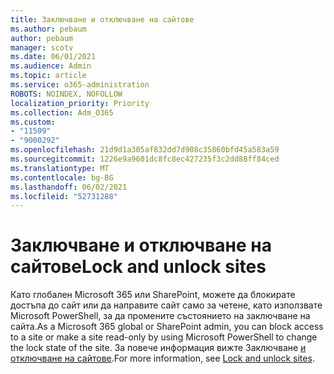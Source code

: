```yaml
---
title: Заключване и отключване на сайтове
ms.author: pebaum
author: pebaum
manager: scotv
ms.date: 06/01/2021
ms.audience: Admin
ms.topic: article
ms.service: o365-administration
ROBOTS: NOINDEX, NOFOLLOW
localization_priority: Priority
ms.collection: Adm_O365
ms.custom:
- "11509"
- "9000292"
ms.openlocfilehash: 21d9d1a305af832dd7d908c35860bfd45a583a59
ms.sourcegitcommit: 1226e9a9601dc8fc8ec427235f3c2dd88ff84ced
ms.translationtype: MT
ms.contentlocale: bg-BG
ms.lasthandoff: 06/02/2021
ms.locfileid: "52731288"
---
```

# <a name="lock-and-unlock-sites"></a><span data-ttu-id="ae951-102">Заключване и отключване на сайтове</span><span class="sxs-lookup"><span data-stu-id="ae951-102">Lock and unlock sites</span></span>

<span data-ttu-id="ae951-103">Като глобален Microsoft 365 или SharePoint, можете да блокирате достъпа до сайт или да направите сайт само за четене, като използвате Microsoft PowerShell, за да промените състоянието на заключване на сайта.</span><span class="sxs-lookup"><span data-stu-id="ae951-103">As a Microsoft 365 global or SharePoint admin, you can block access to a site or make a site read-only by using Microsoft PowerShell to change the lock state of the site.</span></span> <span data-ttu-id="ae951-104">За повече информация вижте Заключване [и отключване на сайтове](/sharepoint/manage-lock-status).</span><span class="sxs-lookup"><span data-stu-id="ae951-104">For more information, see [Lock and unlock sites](/sharepoint/manage-lock-status).</span></span>